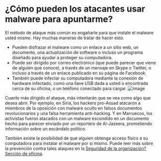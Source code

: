 [Title]: # (¿Cómo un atacante puede usar malware para perjudicarme?)
[Difficulty]: # (Principiante)
[Order]: # (6)

# ¿Cómo pueden los atacantes usar malware para apuntarme?

El método de ataque más común es engañarle para que instale el malware usted mismo. Hay muchas maneras de tratar de hacer esto.

* Pueden disfrazar el malware como un enlace a un sitio web, un documento, una actualización de software o incluso un programa diseñado para ayudar a proteger su computadora.
* Puede ser dirigido por correo electrónico (que puede parecer que viene de alguien que conoce), a través de un mensaje en Skype o Twitter, o incluso a través de un enlace publicado en su página de Facebook.
* También puede infectar su computadora mediante la conexión de hardware infectado, como una llave USB dada a usted o encontrada cerca de su oficina, o un teléfono conectado para cargar.
![image]("malware3.png")

Cuanto más dirigido el ataque, más intentarán que se vea como algo que desea abrir. Por ejemplo, en Siria, los hackers pro-Assad atacaron a miembros de la oposición con malware oculto en falsos documentos revolucionarios y una falsa herramienta anti-hacking. Y en Marruecos, los activistas fueron atacados con un malware escondido en un documento hecho para parecer enviado por un reportero de Al-Jazeera, prometiendo información sobre un escándalo político.

También existe la posibilidad de que alguien obtenga acceso físico a su computadora para instalar el malware por sí mismo. Puede leer más sobre la prevención contra tales ataques en la [Seguridad de la organización? Sección de oficina](\"umbrella://lesson/office\").
